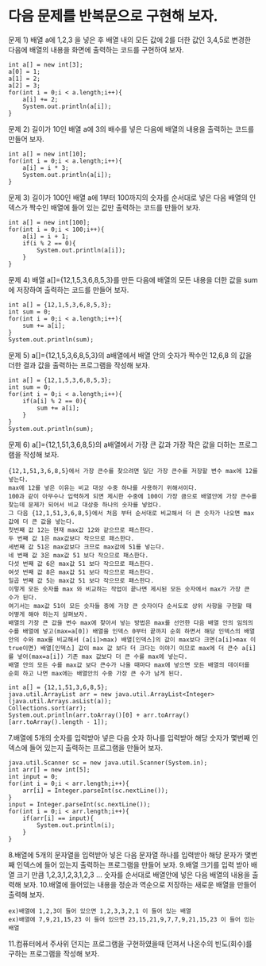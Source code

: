 # 다음 문제를 반복문으로 구현해 보자.
문제 1) 배열 a에 1,2,3 을 넣은 후 배열 내의 모든 값에 2를 더한 값인 3,4,5로 변경한 다음에 배열의 내용을 화면에 출력하는 코드를 구현하여 보자.
```
int a[] = new int[3];
a[0] = 1;
a[1] = 2;
a[2] = 3;
for(int i = 0;i < a.length;i++){
    a[i] += 2;
    System.out.println(a[i]);
}
```
문제 2) 길이가 10인 배열 a에 3의 배수를 넣은 다음에 배열의 내용을 출력하는 코드를 만들어 보자.
```
int a[] = new int[10];
for(int i = 0;i < a.length;i++){
    a[i] = i * 3;
    System.out.println(a[i]);
}
```
문제 3) 길이가 100인 배열 a에 1부터 100까지의 숫자를 순서대로 넣은 다음 배열의 인덱스가 짝수인 배열에 들어 있는 값만 출력하는 코드를 만들어 보자.
```
int a[] = new int[100];
for(int i = 0;i < 100;i++){
    a[i] = i + 1;
    if(i % 2 == 0){
        System.out.println(a[i]);
    }
}
```
문제 4) 배열 a[]={12,1,5,3,6,8,5,3}를 만든 다음에 배열의 모든 내용을 더한 값을 sum에 저장하여 출력하는 코드를 만들어 보자.
```
int a[] = {12,1,5,3,6,8,5,3};
int sum = 0;
for(int i = 0;i < a.length;i++){
    sum += a[i];
}
System.out.println(sum);
```
문제 5) a[]={12,1,5,3,6,8,5,3}의 a배열에서 배열 안의 숫자가 짝수인 12,6,8 의 값을 더한 결과 값을 출력하는 프로그램을 작성해 보자.
```
int a[] = {12,1,5,3,6,8,5,3};
int sum = 0;
for(int i = 0;i < a.length;i++){
    if(a[i] % 2 == 0){
        sum += a[i];
    }
}
System.out.println(sum);
```
문제 6) a[]={12,1,51,3,6,8,5}의 a배열에서 가장 큰 값과 가장 작은 값을 더하는 프로그램을 작성해 보자.
```
{12,1,51,3,6,8,5}에서 가장 큰수를 찾으려면 일단 가장 큰수를 저장할 변수 max에 12를 넣는다. 
max에 12를 넣은 이유는 비교 대상 수중 하나를 사용하기 위해서이다. 
100과 같이 아무수나 입력하게 되면 제시한 수중에 100이 가장 큼으로 배열안에 가장 큰수를 찾는데 문제가 되어서 비교 대상중 하나의 숫자를 넣었다. 
그 다음 {12,1,51,3,6,8,5}에서 처음 부터 순서대로 비교해서 더 큰 숫자가 나오면 max값에 더 큰 값을 넣는다. 
첫번째 값 12는 현재 max값 12와 같으므로 패스한다. 
두 번째 값 1은 max값보다 작으므로 패스한다. 
세번째 값 51은 max값보다 크므로 max값에 51를 넣는다. 
네 번째 값 3은 max값 51 보다 작으므로 패스한다. 
다섯 번째 값 6은 max값 51 보다 작으므로 패스한다. 
여섯 번째 값 8은 max값 51 보다 작으므로 패스한다. 
일곱 번째 값 5는 max값 51 보다 작으므로 패스한다. 
이렇게 모든 숫자를 max 와 비교하는 작업이 끝나면 제시된 모든 숫자에서 max가 가장 큰 수가 된다. 
여기서는 max값 51이 모든 숫자들 중에 가장 큰 숫자이다 순서도로 상위 사항을 구현할 때 어떻게 해야 하는지 살펴보자. 
배열의 가장 큰 값을 변수 max에 찾아서 넣는 방법은 max를 선언한 다음 배열 안의 임의의 수를 배열에 넣고(max=a[0]) 배열을 인덱스 0부터 끝까지 순회 하면서 해당 인덱스의 배열 안의 수와 max를 비교해서 (a[i]>max) 배열[인덱스]의 값이 max보다 크면(a[i]>max 이 true이면) 배열[인덱스] 값이 max 값 보다 더 크다는 이야기 이므로 max에 더 큰수 a[i]를 넣어(max=a[i]) 기존 max 값보다 더 큰 수를 max에 넣는다. 
배열 안의 모든 수를 max값 보다 큰수가 나올 때마다 max에 넣으면 모든 배열의 데이터를 순회 하고 나면 max에는 배열안의 수중 가장 큰 수가 남게 된다.
```
```
int a[] = {12,1,51,3,6,8,5};
java.util.ArrayList arr = new java.util.ArrayList<Integer>(java.util.Arrays.asList(a));
Collections.sort(arr);
System.out.println(arr.toArray()[0] + arr.toArray()[arr.toArray().length - 1]);

```
7.배열에 5개의 숫자를 입력받아 넣은 다음 숫자 하나를 입력받아 해당 숫자가 몇번째 인덱스에 들어 있는지 출력하는 프로그램을 만들어 보자.
```
java.util.Scanner sc = new java.util.Scanner(System.in);
int arr[] = new int[5];
int input = 0;
for(int i = 0;i < arr.length;i++){
    arr[i] = Integer.parseInt(sc.nextLine());
}
input = Integer.parseInt(sc.nextLine());
for(int i = 0;i < arr.length;i++){
    if(arr[i] == input){
        System.out.println(i);
    }
}
```
8.배열에 5개의 문자열을 입력받아 넣은 다음 문자열 하나를 입력받아 해당 문자가 몇번째 인덱스에 들어 있는지 출력하는 프로그램을 만들어 보자.
9.배열 크기를 입력 받아 배열 크기 만큼 1,2,3,1,2,3,1,2,3 … 숫자를 순서대로 배열안에 넣은 다음 배열의 내용을 출력해 보자.
10.배열에 들어있는 내용을 정순과 역순으로 저장하는 새로운 배열을 만들어 출력해 보자.
```
ex)배열에 1,2,3이 들어 있으면 1,2,3,3,2,1 이 들어 있는 배열
ex)배열에 7,9,21,15,23 이 들어 있으면 23,15,21,9,7,7,9,21,15,23 이 들어 있는 배열
```
11.컴퓨터에서 주사위 던지는 프로그램을 구현하였을때 던져서 나온수의 빈도(회수)를 구하는 프로그램을 작성해 보자.
